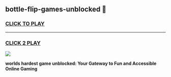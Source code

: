 
## bottle-flip-games-unblocked 👋
<h3>
<a href="https://premium.freeplayer.one?title=bottle-flip-games-unblocked&ref=14F">CLICK TO PLAY</a></h3>
<hr>

<h3>
<a href="https://premium.freeplayer.one?title=bottle-flip-games-unblocked&ref=14F">CLICK 2 PLAY</a>
  
</h3>

<a href="https://premium.freeplayer.one?title=bottle-flip-games-unblocked&ref=12F/"><img src="https://clearcache.store/games.png"></a>


**worlds hardest game unblocked: Your Gateway to Fun and Accessible Online Gaming**
